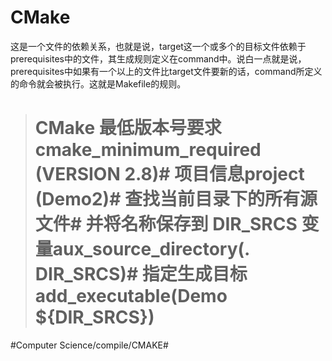 # CMake
 这是一个文件的依赖关系，也就是说，target这一个或多个的目标文件依赖于prerequisites中的文件，其生成规则定义在command中。说白一点就是说，prerequisites中如果有一个以上的文件比target文件要新的话，command所定义的命令就会被执行。这就是Makefile的规则。

> # CMake 最低版本号要求cmake_minimum_required (VERSION 2.8)# 项目信息project (Demo2)# 查找当前目录下的所有源文件# 并将名称保存到 DIR_SRCS 变量aux_source_directory(. DIR_SRCS)# 指定生成目标add_executable(Demo ${DIR_SRCS})  
#Computer Science/compile/CMAKE#

